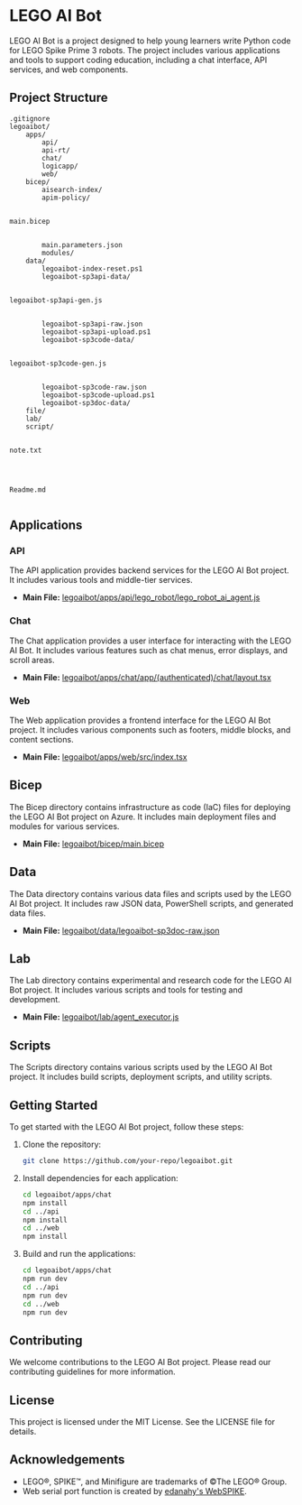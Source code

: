# LEGO AI Bot

LEGO AI Bot is a project designed to help young learners write Python code for LEGO Spike Prime 3 robots. The project includes various applications and tools to support coding education, including a chat interface, API services, and web components.

## Project Structure

```
.gitignore
legoaibot/
    apps/
        api/
        api-rt/
        chat/
        logicapp/
        web/
    bicep/
        aisearch-index/
        apim-policy/
        

main.bicep


        main.parameters.json
        modules/
    data/
        legoaibot-index-reset.ps1
        legoaibot-sp3api-data/
        

legoaibot-sp3api-gen.js


        legoaibot-sp3api-raw.json
        legoaibot-sp3api-upload.ps1
        legoaibot-sp3code-data/
        

legoaibot-sp3code-gen.js


        legoaibot-sp3code-raw.json
        legoaibot-sp3code-upload.ps1
        legoaibot-sp3doc-data/
    file/
    lab/
    script/


note.txt




Readme.md


```

## Applications

### API

The API application provides backend services for the LEGO AI Bot project. It includes various tools and middle-tier services.

- **Main File:** [legoaibot/apps/api/lego_robot/lego_robot_ai_agent.js](legoaibot/apps/api/lego_robot/lego_robot_ai_agent.js)

### Chat

The Chat application provides a user interface for interacting with the LEGO AI Bot. It includes various features such as chat menus, error displays, and scroll areas.

- **Main File:** [legoaibot/apps/chat/app/(authenticated)/chat/layout.tsx](legoaibot/apps/chat/app/(authenticated)/chat/layout.tsx)

### Web

The Web application provides a frontend interface for the LEGO AI Bot project. It includes various components such as footers, middle blocks, and content sections.

- **Main File:** [legoaibot/apps/web/src/index.tsx](legoaibot/apps/web/src/index.tsx)

## Bicep

The Bicep directory contains infrastructure as code (IaC) files for deploying the LEGO AI Bot project on Azure. It includes main deployment files and modules for various services.

- **Main File:** [legoaibot/bicep/main.bicep](legoaibot/bicep/main.bicep)

## Data

The Data directory contains various data files and scripts used by the LEGO AI Bot project. It includes raw JSON data, PowerShell scripts, and generated data files.

- **Main File:** [legoaibot/data/legoaibot-sp3doc-raw.json](legoaibot/data/legoaibot-sp3doc-raw.json)

## Lab

The Lab directory contains experimental and research code for the LEGO AI Bot project. It includes various scripts and tools for testing and development.

- **Main File:** [legoaibot/lab/agent_executor.js](legoaibot/lab/agent_executor.js)

## Scripts

The Scripts directory contains various scripts used by the LEGO AI Bot project. It includes build scripts, deployment scripts, and utility scripts.

## Getting Started

To get started with the LEGO AI Bot project, follow these steps:

1. Clone the repository:
    ```sh
    git clone https://github.com/your-repo/legoaibot.git
    ```

2. Install dependencies for each application:
    ```sh
    cd legoaibot/apps/chat
    npm install
    cd ../api
    npm install
    cd ../web
    npm install
    ```

3. Build and run the applications:
    ```sh
    cd legoaibot/apps/chat
    npm run dev
    cd ../api
    npm run dev
    cd ../web
    npm run dev
    ```

## Contributing

We welcome contributions to the LEGO AI Bot project. Please read our contributing guidelines for more information.

## License

This project is licensed under the MIT License. See the LICENSE file for details.

## Acknowledgements

- LEGO®, SPIKE™, and Minifigure are trademarks of ©The LEGO® Group.
- Web serial port function is created by [edanahy's WebSPIKE](https://github.com/edanahy/WebSPIKE).

